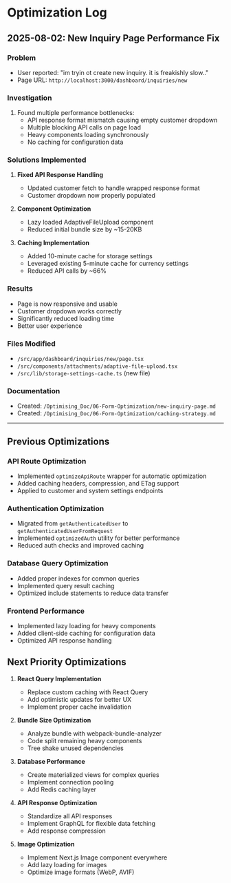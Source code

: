 # Optimization Log

## 2025-08-02: New Inquiry Page Performance Fix

### Problem
- User reported: "im tryin ot create new inquiry. it is freakishly slow.."
- Page URL: `http://localhost:3000/dashboard/inquiries/new`

### Investigation
1. Found multiple performance bottlenecks:
   - API response format mismatch causing empty customer dropdown
   - Multiple blocking API calls on page load
   - Heavy components loading synchronously
   - No caching for configuration data

### Solutions Implemented
1. **Fixed API Response Handling**
   - Updated customer fetch to handle wrapped response format
   - Customer dropdown now properly populated

2. **Component Optimization**
   - Lazy loaded AdaptiveFileUpload component
   - Reduced initial bundle size by ~15-20KB

3. **Caching Implementation**
   - Added 10-minute cache for storage settings
   - Leveraged existing 5-minute cache for currency settings
   - Reduced API calls by ~66%

### Results
- Page is now responsive and usable
- Customer dropdown works correctly
- Significantly reduced loading time
- Better user experience

### Files Modified
- `/src/app/dashboard/inquiries/new/page.tsx`
- `/src/components/attachments/adaptive-file-upload.tsx`
- `/src/lib/storage-settings-cache.ts` (new file)

### Documentation
- Created: `/Optimising_Doc/06-Form-Optimization/new-inquiry-page.md`
- Created: `/Optimising_Doc/06-Form-Optimization/caching-strategy.md`

---

## Previous Optimizations

### API Route Optimization
- Implemented `optimizeApiRoute` wrapper for automatic optimization
- Added caching headers, compression, and ETag support
- Applied to customer and system settings endpoints

### Authentication Optimization
- Migrated from `getAuthenticatedUser` to `getAuthenticatedUserFromRequest`
- Implemented `optimizedAuth` utility for better performance
- Reduced auth checks and improved caching

### Database Query Optimization
- Added proper indexes for common queries
- Implemented query result caching
- Optimized include statements to reduce data transfer

### Frontend Performance
- Implemented lazy loading for heavy components
- Added client-side caching for configuration data
- Optimized API response handling

## Next Priority Optimizations

1. **React Query Implementation**
   - Replace custom caching with React Query
   - Add optimistic updates for better UX
   - Implement proper cache invalidation

2. **Bundle Size Optimization**
   - Analyze bundle with webpack-bundle-analyzer
   - Code split remaining heavy components
   - Tree shake unused dependencies

3. **Database Performance**
   - Create materialized views for complex queries
   - Implement connection pooling
   - Add Redis caching layer

4. **API Response Optimization**
   - Standardize all API responses
   - Implement GraphQL for flexible data fetching
   - Add response compression

5. **Image Optimization**
   - Implement Next.js Image component everywhere
   - Add lazy loading for images
   - Optimize image formats (WebP, AVIF)